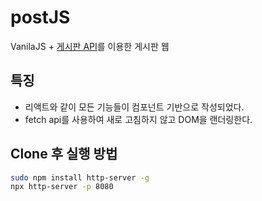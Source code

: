 # postJS

VanilaJS + [게시판 API](https://jsonplaceholder.typicode.com/guide/)를 이용한 게시판 웹

## 특징

- 리액트와 같이 모든 기능들이 컴포넌트 기반으로 작성되었다.
- fetch api를 사용하여 새로 고침하지 않고 DOM을 랜더링한다.

## Clone 후 실행 방법

```bash
sudo npm install http-server -g
npx http-server -p 8080
```
